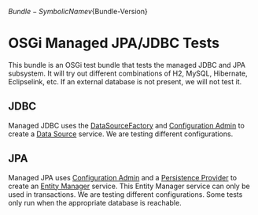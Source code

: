 ${Bundle-SymbolicName} v${Bundle-Version}
# OSGi Managed JPA/JDBC Tests
This bundle is an OSGi test bundle that tests the managed JDBC and JPA subsystem. It
will try out different combinations of H2, MySQL, Hibernate, Eclipselink, etc. If
an external database is not present, we will not test it.

## JDBC
Managed JDBC uses the [DataSourceFactory][1] and [Configuration Admin][2] to create a 
[Data Source][3] service. We are testing different configurations.

## JPA
Managed JPA uses [Configuration Admin][2] and a [Persistence Provider][4] to create
an [Entity Manager][5] service. This Entity Manager service can only be used in
transactions. We are testing different configurations. Some tests only run when the
appropriate database is reachable.

[1]: http://www.osgi.org/javadoc/r4v42/org/osgi/service/jdbc/DataSourceFactory.html
[2]: http://www.osgi.org/javadoc/r4v42/org/osgi/service/cm/ConfigurationAdmin.html
[3]: http://docs.oracle.com/javase/6/docs/api/javax/sql/DataSource.html
[4]: http://docs.oracle.com/javaee/6/api/javax/persistence/spi/PersistenceProvider.html
[5]: http://docs.oracle.com/javaee/6/api/javax/persistence/EntityManager.html